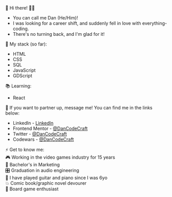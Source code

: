 👋 Hi there! 👨‍💻

 - You can call me Dan (He/Him)!
 - I was looking for a career shift, and suddenly fell in love with everything-coding.
 - There's no turning back, and I'm glad for it!

🌱 My stack (so far):
- HTML
- CSS
- SQL
- JavaScript
- GDScript

📚 Learning:
- React

💞️ If you want to partner up, message me! You can find me in the links below:
- LinkedIn - [LinkedIn](https://www.linkedin.com/in/adannjacinto/)
- Frontend Mentor - [@DanCodeCraft](https://www.frontendmentor.io/profile/DanCodeCraft)
- Twitter - [@DanCodeCraft](https://www.twitter.com/DanCodeCraft)
- Codewars - [@DanCodeCraft](https://www.codewars.com/users/DanCodeCraft)

⚡ Get to know me: <br>
🎮 Working in the video games industry for 15 years <br>
📜 Bachelor's in Marketing <br>
🎛️ Graduation in audio engineering <br>
🎸 I have played guitar and piano since I was 6yo <br>
💥 Comic book/graphic novel devourer <br>
🎲 Board game enthusiast
